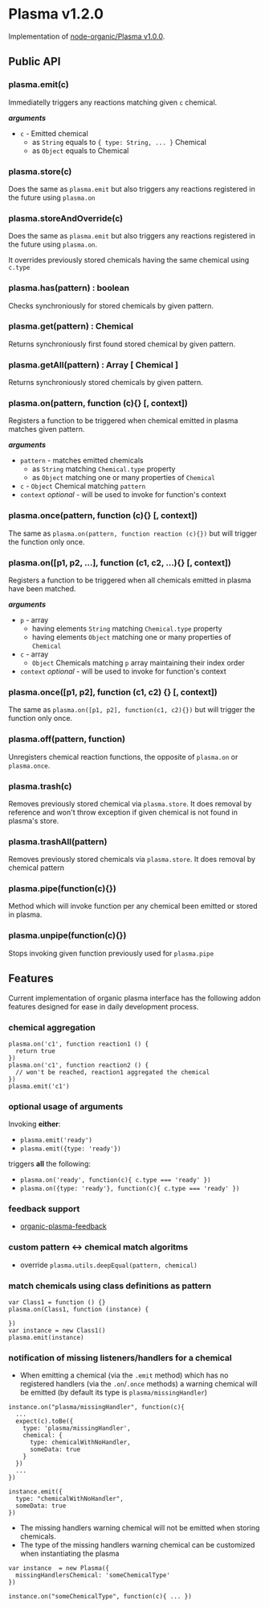 # Plasma v1.2.0

Implementation of [node-organic/Plasma v1.0.0](https://github.com/VarnaLab/node-organic/blob/master/docs/Plasma.md).

## Public API

### plasma.emit(c)

Immediatelly triggers any reactions matching given `c` chemical.

___arguments___
* `c` - Emitted chemical
  * as `String` equals to `{ type: String, ... }` Chemical
  * as `Object` equals to Chemical

### plasma.store(c)

Does the same as `plasma.emit` but also triggers any
reactions registered in the future using `plasma.on`

### plasma.storeAndOverride(c)

Does the same as `plasma.emit` but also triggers any
reactions registered in the future using `plasma.on`.

It overrides previously stored chemicals having the same chemical using `c.type`

### plasma.has(pattern) : boolean

Checks synchroniously for stored chemicals by given pattern.

### plasma.get(pattern) : Chemical

Returns synchroniously first found stored chemical by given pattern.

### plasma.getAll(pattern) : Array [ Chemical ]

Returns synchroniously stored chemicals by given pattern.

### plasma.on(pattern, function (c){} [, context])

Registers a function to be triggered when chemical emitted in plasma matches given pattern.

___arguments___
* `pattern` - matches emitted chemicals
  * as `String` matching `Chemical.type` property
  * as `Object` matching one or many properties of `Chemical`
* `c` - `Object` Chemical matching `pattern`
* `context` *optional* - will be used to invoke for function's context

### plasma.once(pattern, function (c){} [, context])

The same as `plasma.on(pattern, function reaction (c){})` but will trigger the function only once.

### plasma.on([p1, p2, ...], function (c1, c2, ...){} [, context])

Registers a function to be triggered when all chemicals emitted in plasma have been matched.

___arguments___
* `p` - array
  * having elements `String` matching `Chemical.type` property
  * having elements `Object` matching one or many properties of `Chemical`
* `c` - array
  * `Object` Chemicals matching `p` array maintaining their index order
* `context` *optional* - will be used to invoke for function's context

### plasma.once([p1, p2], function (c1, c2) {} [, context])

The same as `plasma.on([p1, p2], function(c1, c2){})` but will trigger the function only once.

### plasma.off(pattern, function)

Unregisters chemical reaction functions, the opposite of `plasma.on` or `plasma.once`.

### plasma.trash(c)

Removes previously stored chemical via `plasma.store`. It does removal by reference and won't throw exception if given chemical is not found in plasma's store.

### plasma.trashAll(pattern)

Removes previously stored chemicals via `plasma.store`. It does removal by chemical pattern

### plasma.pipe(function(c){})

Method which will invoke function per any chemical been emitted or stored in plasma.

### plasma.unpipe(function(c){})

Stops invoking given function previously used for `plasma.pipe`

## Features

Current implementation of organic plasma interface has the following addon features designed for ease in daily development process.

### chemical aggregation

```
plasma.on('c1', function reaction1 () {
  return true
})
plasma.on('c1', function reaction2 () {
  // won't be reached, reaction1 aggregated the chemical
})
plasma.emit('c1')
```

### optional usage of arguments

Invoking **either**:

* `plasma.emit('ready')`
* `plasma.emit({type: 'ready'})`

triggers **all** the following:

* `plasma.on('ready', function(c){ c.type === 'ready' })`
* `plasma.on({type: 'ready'}, function(c){ c.type === 'ready' })`

### feedback support

* [organic-plasma-feedback](https://github.com/outbounder/organic-plasma-feedback)

### custom pattern <-> chemical match algoritms

* override `plasma.utils.deepEqual(pattern, chemical)`

### match chemicals using class definitions as pattern

```
var Class1 = function () {}
plasma.on(Class1, function (instance) {

})
var instance = new Class1()
plasma.emit(instance)
```

### notification of missing listeners/handlers for a chemical

* When emitting a chemical (via the `.emit` method) which has no registered handlers (via the `.on`/`.once` methods) a warning chemical will be emitted (by default its type is `plasma/missingHandler`)

```
instance.on("plasma/missingHandler", function(c){
  ...
  expect(c).toBe({
    type: 'plasma/missingHandler',
    chemical: {
      type: chemicalWithNoHandler,
      someData: true
    }
  })
  ...
})

instance.emit({
  type: "chemicalWithNoHandler",
  someData: true
})
```

* The missing handlers warning chemical will not be emitted when storing chemicals.
* The type of the missing handlers warning chemical can be customized when instantiating the plasma

```
var instance  = new Plasma({
  missingHandlersChemical: 'someChemicalType'
})

instance.on("someChemicalType", function(c){ ... })
```

